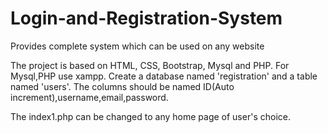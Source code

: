 # Login-and-Registration-System
Provides complete system which can be used on any website

The project is based on HTML, CSS, Bootstrap, Mysql and PHP. For Mysql,PHP use xampp. Create a database named 'registration' and a table named 'users'. The columns should be named ID(Auto increment),username,email,password.

The index1.php can be changed to any home page of user's choice.
